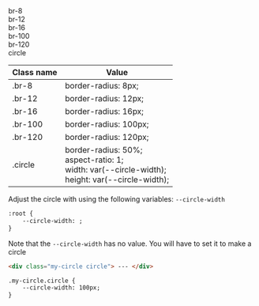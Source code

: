 <div class="grid grid-column-4 gap-3 bg-gray-100 px-3 py-3 br-8 mb-6">
	<div class="br-8 bg-courses-green flex flex-center">br-8</div>
	<div class="br-12 bg-courses-green flex flex-center">br-12</div>
	<div class="br-16 bg-courses-green flex flex-center px-3 py-4  ">br-16</div>
	<div class="br-100 bg-courses-green flex flex-center px-3 py-4 ">br-100</div>
	<div class="br-120 bg-courses-green flex flex-center px-3 py-4 ">br-120</div>
	<div class="docs-circle circle bg-courses-green flex flex-center">circle</div>
</div>

| Class name | Value                                                                                                     |
| ---------- | --------------------------------------------------------------------------------------------------------- |
| .br-8      | border-radius: 8px;                                                                                       |
| .br-12     | border-radius: 12px;                                                                                      |
| .br-16     | border-radius: 16px;                                                                                      |
| .br-100    | border-radius: 100px;                                                                                     |
| .br-120    | border-radius: 120px;                                                                                     |
| .circle    | border-radius: 50%;<br/>aspect-ratio: 1;<br/>width: var(--circle-width);<br/>height: var(--circle-width); |

Adjust the circle with using the following variables: `--circle-width`

```HTML
:root {
	--circle-width: ;
}
```

Note that the `--circle-width` has no value. You will have to set it to make a circle

```HTML
<div class="my-circle circle"> --- </div>

.my-circle.circle {
	--circle-width: 100px;
}
```

